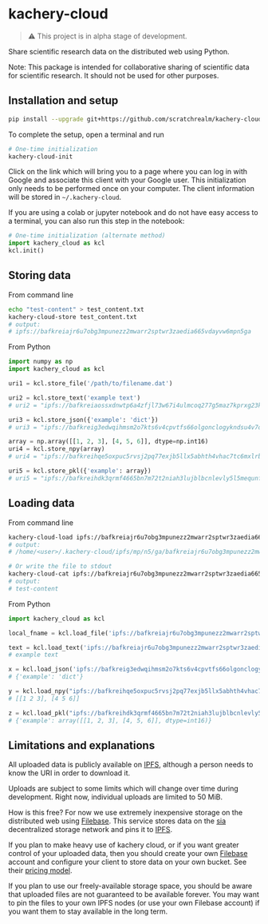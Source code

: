 # kachery-cloud

> :warning: This project is in alpha stage of development.

Share scientific research data on the distributed web using Python.

Note: This package is intended for collaborative sharing of scientific data for scientific research. It should not be used for other purposes.

## Installation and setup

```bash
pip install --upgrade git+https://github.com/scratchrealm/kachery-cloud
```

To complete the setup, open a terminal and run 

```bash
# One-time initialization
kachery-cloud-init
```

Click on the link which will bring you to a page where you can log in with Google and associate this client with your Google user. This initialization only needs to be performed once on your computer. The client information will be stored in `~/.kachery-cloud`.

If you are using a colab or jupyter notebook and do not have easy access to a terminal, you can also run this step in the notebook:

```python
# One-time initialization (alternate method)
import kachery_cloud as kcl
kcl.init()
```

## Storing data

From command line

```bash
echo "test-content" > test_content.txt
kachery-cloud-store test_content.txt
# output:
# ipfs://bafkreiajr6u7obg3mpunezz2mwarr2sptwr3zaedia665vdayvw6mpn5ga
```

From Python

```python
import numpy as np
import kachery_cloud as kcl

uri1 = kcl.store_file('/path/to/filename.dat')

uri2 = kcl.store_text('example text')
# uri2 = "ipfs://bafkreiaossxdnwtp6a4zfjl73w67i4ulmcoq277g5maz7kprxg23kqgygu"

uri3 = kcl.store_json({'example': 'dict'})
# uri3 = "ipfs://bafkreig3edwqihmsm2o7kts6v4cpvtfs66olgonclogykndsu4v7ordox4"

array = np.array([[1, 2, 3], [4, 5, 6]], dtype=np.int16)
uri4 = kcl.store_npy(array)
# uri4 = "ipfs://bafkreihqe5oxpuc5rvsj2pq77exjb5llx5abhth4vhac7tc6mxlrbyt6em"

uri5 = kcl.store_pkl({'example': array})
# uri5 = "ipfs://bafkreihdk3qrmf4665bn7m72t2niah3lujblbcnlevly5l5mequnft6w3y"
```

## Loading data

From command line

```bash
kachery-cloud-load ipfs://bafkreiajr6u7obg3mpunezz2mwarr2sptwr3zaedia665vdayvw6mpn5ga
# output:
# /home/<user>/.kachery-cloud/ipfs/mp/n5/ga/bafkreiajr6u7obg3mpunezz2mwarr2sptwr3zaedia665vdayvw6mpn5ga

# Or write the file to stdout
kachery-cloud-cat ipfs://bafkreiajr6u7obg3mpunezz2mwarr2sptwr3zaedia665vdayvw6mpn5ga
# output:
# test-content
```

From Python

```python
import kachery_cloud as kcl

local_fname = kcl.load_file('ipfs://bafkreiajr6u7obg3mpunezz2mwarr2sptwr3zaedia665vdayvw6mpn5ga')

text = kcl.load_text('ipfs://bafkreiajr6u7obg3mpunezz2mwarr2sptwr3zaedia665vdayvw6mpn5ga')
# example text

x = kcl.load_json('ipfs://bafkreig3edwqihmsm2o7kts6v4cpvtfs66olgonclogykndsu4v7ordox4')
# {'example': 'dict'}

y = kcl.load_npy("ipfs://bafkreihqe5oxpuc5rvsj2pq77exjb5llx5abhth4vhac7tc6mxlrbyt6em")
# [[1 2 3], [4 5 6]]

z = kcl.load_pkl("ipfs://bafkreihdk3qrmf4665bn7m72t2niah3lujblbcnlevly5l5mequnft6w3y")
# {'example': array([[1, 2, 3], [4, 5, 6]], dtype=int16)}
```

## Limitations and explanations

All uploaded data is publicly available on [IPFS](https://ipfs.io/), although a person needs to know the URI in order to download it.

Uploads are subject to some limits which will change over time during development. Right now, individual uploads are limited to 50 MiB.

How is this free? For now we use extremely inexpensive storage on the distributed web using [Filebase](https://filebase.com/). This service stores data on the [sia](https://sia.tech/) decentralized storage network and pins it to [IPFS](https://ipfs.io/).

If you plan to make heavy use of kachery cloud, or if you want greater control of your uploaded data, then you should create your own [Filebase](https://filebase.com/) account and configure your client to store data on your own bucket. See their [pricing model](https://docs.filebase.com/billing-and-pricing/pricing-model).

If you plan to use our freely-available storage space, you should be aware that uploaded files are not guaranteed to be available forever. You may want to pin the files to your own IPFS nodes (or use your own Filebase account) if you want them to stay available in the long term.
